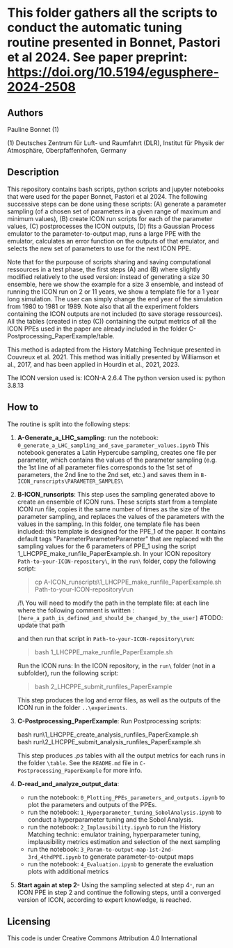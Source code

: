 # This folder gathers all the scripts to conduct the automatic tuning routine presented in Bonnet, Pastori et al 2024. See paper preprint: https://doi.org/10.5194/egusphere-2024-2508

## Authors
Pauline Bonnet (1)

(1) Deutsches Zentrum für Luft- und Raumfahrt (DLR), Institut für Physik der Atmosphäre, Oberpfaffenhofen, Germany


## Description
This repository contains bash scripts, python scripts and jupyter notebooks that were used for the paper Bonnet, Pastori et al 2024. The following successive steps can be done using these scripts: (A) generate a parameter sampling (of a chosen set of parameters in a given range of maximum and minimum values), (B) create ICON run scripts for each of the parameter values, (C) postprocesses the ICON outputs, (D) fits a Gaussian Process emulator to the parameter-to-output map, runs a large PPE with the emulator, calculates an error function on the outputs of that emulator, and selects the new set of parameters to use for the next ICON PPE.

Note that for the purpouse of scripts sharing and saving computational ressources in a test phase, the first steps (A) and (B) where slightly modified relatively to the used version: instead of generating a size 30 ensemble, here we show the example for a size 3 ensemble, and instead of running the ICON run on 2 or 11 years, we show a template file for a 1 year long simulation. The user can simply change the end year of the simulation from 1980 to 1981 or 1989. Note also that all the experiment folders containing the ICON outputs are not included (to save storage ressources). All the tables (created in step (C)) containing the output metrics of all the ICON PPEs used in the paper are already included in the folder C-Postprocessing_PaperExample/table.

This method is adapted from the History Matching Technique presented in Couvreux et al. 2021. This method was initially presented by Williamson et al., 2017, and has been applied in Hourdin et al., 2021, 2023.

The ICON version used is: ICON-A 2.6.4
The python version used is: python 3.8.13

## How to

The routine is split into the following steps:

1. **A-Generate_a_LHC_sampling**: 
	run the notebook: `0_generate_a_LHC_sampling_and_save_parameter_values.ipynb`
	This notebook generates a Latin Hypercube sampling, creates one file per parameter, which contains the values of the parameter sampling (e.g. the 1st line of all parameter files corresponds to the 1st set of parameters, the 2nd line to the 2nd set, etc.) and saves them in `B-ICON_runscripts\PARAMETER_SAMPLES\`

2. **B-ICON_runscripts**:
	This step uses the sampling generated above to create an ensemble of ICON runs. These scripts start from a template ICON run file, copies it the same number of times as the size of the parameter sampling, and replaces the values of the parameters with the values in the sampling. In this folder, one template file has been included: this template is designed for the PPE_1 of the paper. It contains default tags "ParameterParameterParameter" that are replaced with the sampling values for the 6 parameters of PPE_1 using the script 1_LHCPPE_make_runfile_PaperExample.sh.
	In your ICON repository `Path-to-your-ICON-repository\`, in the `run\` folder, copy the following script:

	> cp A-ICON_runscripts\1_LHCPPE_make_runfile_PaperExample.sh Path-to-your-ICON-repository\run

	/!\ You will need to modify the path in the template file: at each line where the following comment is written : 
	`[here_a_path_is_defined_and_should_be_changed_by_the_user]` #TODO: update that path 

	and then run that script in `Path-to-your-ICON-repository\run`:

	> bash 1_LHCPPE_make_runfile_PaperExample.sh

	Run the ICON runs:
	In the ICON repository, in the `run\` folder (not in a subfolder), run the following script: 

	> bash 2_LHCPPE_submit_runfiles_PaperExample

	This step produces the log and error files, as well as the outputs of the ICON run in the folder `..\experiments`.

3. **C-Postprocessing_PaperExample**:
	Run Postprocessing scripts:

	>>>		
	bash run\1_LHCPPE_create_analysis_runfiles_PaperExample.sh \
	bash run\2_LHCPPE_submit_analysis_runfiles_PaperExample.sh
	>>>

	This step produces _.ps_ tables with all the output metrics for each runs in the folder `\table`. See the `README.md` file in `C-Postprocessing_PaperExample` for more info.

4. **D-read_and_analyze_output_data**:
	- run the notebook: `0_Plotting_PPEs_parameters_and_outputs.ipynb` to plot the parameters and outputs of the PPEs.
	- run the notebook: `1_Hyperparameter_tuning_SobolAnalysis.ipynb` to conduct a hyperparameter tuning and the Sobol Analysis.
	- run the notebook: `2_Implausibility.ipynb` to run the History Matching technic: emulator training, hyperparameter tuning, implausibility metrics estimation and selection of the next sampling 
	- run the notebook: `3_Param-to-output-map-1st-2nd-3rd_4thdPPE.ipynb` to generate parameter-to-output maps
	- run the notebook: `4_Evaluation.ipynb` to generate the evaluation plots with additional metrics

5. **Start again at step 2-**
Using the sampling selected at step 4-, run an ICON PPE in step 2 and continue the following steps, until a converged version of ICON, according to expert knowledge, is reached.

## Licensing
This code is under Creative Commons Attribution 4.0 International 

